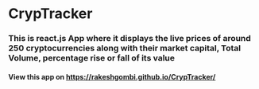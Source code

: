 # CrypTracker
### This is react.js App where it displays the live prices of around 250 cryptocurrencies along with their market capital, Total Volume, percentage rise or fall of its value
#### View this app on https://rakeshgombi.github.io/CrypTracker/
